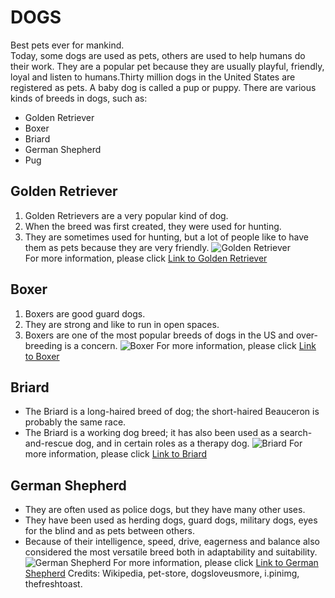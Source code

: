 # DOGS
Best pets ever for mankind.  
Today, some dogs are used as pets, others are used to help humans do their work. They are a popular pet because they are usually playful, friendly, loyal and listen to humans.Thirty million dogs in the United States are registered as pets. A baby dog is called a pup or puppy.
There are various kinds of breeds in dogs, such as:
- Golden Retriever
- Boxer
- Briard 
- German Shepherd
- Pug
## Golden Retriever
1. Golden Retrievers are a very popular kind of dog. 
1. When the breed was first created, they were used for hunting.
1. They are sometimes used for hunting, but a lot of people like to have them as pets because they are very friendly.
![Golden Retriever](https://pet-store.org/wp-content/uploads/2019/12/golden-retriever-puppy-788x525.jpg)  
For more information, please click [Link to Golden Retriever](https://simple.wikipedia.org/wiki/Golden_Retriever)  
## Boxer
1. Boxers are good guard dogs.
2. They are strong and like to run in open spaces.
3. Boxers are one of the most popular breeds of dogs in the US and over-breeding is a concern.
![Boxer](https://dogsloveusmore.com/wp-content/uploads/2018/05/boxer-dog.jpg)
For more information, please click [Link to Boxer](https://simple.wikipedia.org/wiki/Boxer_(dog))  
## Briard
* The Briard is a long-haired breed of dog; the short-haired Beauceron is probably the same race.
* The Briard is a working dog breed; it has also been used as a search-and-rescue dog, and in certain roles as a therapy dog.
![Briard](https://i.pinimg.com/originals/ee/c5/60/eec560022ff4d3a04ae8011ab6fcc97b.jpg)
For more information, please click [Link to Briard](https://simple.wikipedia.org/wiki/Briard)  
## German Shepherd
- They are often used as police dogs, but they have many other uses.
- They have been used as herding dogs, guard dogs, military dogs, eyes for the blind and as pets between others.
- Because of their intelligence, speed, drive, eagerness and balance also considered the most versatile breed both in adaptability and suitability.
![German Shepherd](https://thefreshtoast.com/wp-content/uploads/2018/10/dogs-of-instagram-the-german-shepard-1068x580.jpg)
For more information, please click [Link to German Shepherd](https://simple.wikipedia.org/wiki/German_Shepherd) 
Credits: Wikipedia, pet-store, dogsloveusmore, i.pinimg, thefreshtoast.  
